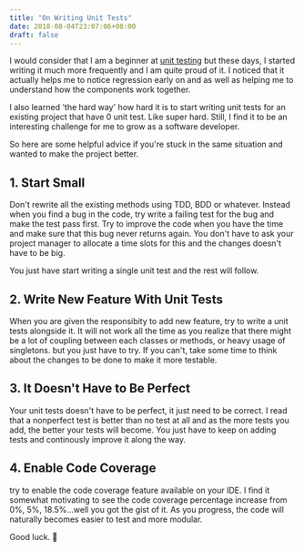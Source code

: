 ```yaml
---
title: "On Writing Unit Tests"
date: 2018-08-04T23:07:06+08:00
draft: false
---
```


I would consider that I am a beginner at [unit testing][1] but these days, I started writing it much more frequently and I am quite proud of it. 
I noticed that it actually helps me to notice regression early on and as well as helping me to understand how the components work together.

I also learned 'the hard way' how hard it is to start writing unit tests for an existing project that have 0 unit test. Like super hard.
Still, I find it to be an interesting challenge for me to grow as a software developer.

So here are some helpful advice if you're stuck in the same situation and wanted to make the project better.

## 1. Start Small
Don't rewrite all the existing methods using TDD, BDD or whatever. Instead when you find a bug in the code, try write a failing test
for the bug and make the test pass first. Try to improve the code when you have the time and make sure that this bug never returns again.
You don't have to ask your project manager to allocate a time slots for this and the changes doesn't have to be big. 

You just have start writing a single unit test and the rest will follow.

## 2. Write New Feature With Unit Tests
When you are given the responsibity to add new feature, try to write a unit tests alongside it. It will not work all the time as you realize
that there might be a lot of coupling between each classes or methods, or heavy usage of singletons. but you just have to try. If you can't,
take some time to think about the changes to be done to make it more testable.

## 3. It Doesn't Have to Be Perfect
Your unit tests doesn't have to be perfect, it just need to be correct. I read that a nonperfect test is better than no test at all
and as the more tests you add, the better your tests will become. You just have to keep on adding tests and continously improve it along the way.

## 4. Enable Code Coverage
try to enable the code coverage feature available on your IDE. I find it somewhat motivating to see the code coverage percentage increase 
from 0%, 5%, 18.5%...well you got the gist of it. As you progress, the code will naturally becomes easier to test and more modular.

Good luck. 🐛

[1]: https://en.wikipedia.org/wiki/Unit_testing